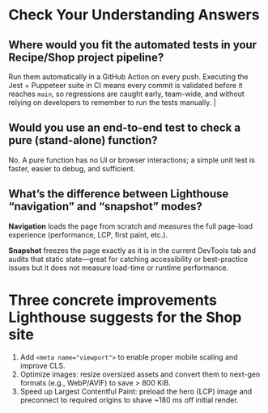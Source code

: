 # Check Your Understanding Answers
## Where would you fit the automated tests in your Recipe/Shop project pipeline?
Run them automatically in a GitHub Action on every push.  Executing the Jest + Puppeteer suite in CI means every commit is validated before it reaches `main`, so regressions are caught early, team-wide, and without relying on developers to remember to run the tests manually.                                                                                |
## Would you use an end-to-end test to check a pure (stand-alone) function?
No. A pure function has no UI or browser interactions; a simple unit test is faster, easier to debug, and sufficient. 

## What’s the difference between Lighthouse “navigation” and “snapshot” modes?
**Navigation** loads the page from scratch and measures the full page-load experience (performance, LCP, first paint, etc.).

**Snapshot** freezes the page exactly as it is in the current DevTools tab and audits that static state—great for catching accessibility or best-practice issues but it does not measure load-time or runtime performance.     


# Three concrete improvements Lighthouse suggests for the Shop site
1. Add `<meta name="viewport">` to enable proper mobile scaling and improve CLS. 
2. Optimize images: resize oversized assets and convert them to next-gen formats (e.g., WebP/AVIF) to save > 800 KiB. 
3. Speed up Largest Contentful Paint: preload the hero (LCP) image and preconnect to required origins to shave \~180 ms off initial render. 






